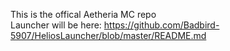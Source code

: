 This is the offical Aetheria MC repo </br>
Launcher will be here:
https://github.com/Badbird-5907/HeliosLauncher/blob/master/README.md
